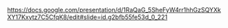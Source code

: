 https://docs.google.com/presentation/d/1RaQaG_5SheFyW4rr1hhGzSQYXkXY17Kxytz7C5CfqK8/edit#slide=id.g2bfb55fe53d_0_221
